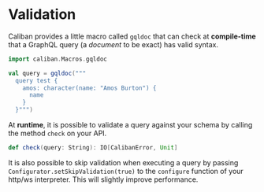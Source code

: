 # Validation
Caliban provides a little macro called `gqldoc` that can check at **compile-time** that a GraphQL query (a *document* to be exact) has valid syntax.

```scala mdoc:silent
import caliban.Macros.gqldoc

val query = gqldoc("""
  query test {
    amos: character(name: "Amos Burton") {
      name
    }
  }""")
```

At **runtime**, it is possible to validate a query against your schema by calling the method `check` on your API.

```scala
def check(query: String): IO[CalibanError, Unit]
```

It is also possible to skip validation when executing a query by passing `Configurator.setSkipValidation(true)` to the `configure` function of your http/ws interpreter. This will slightly improve performance.